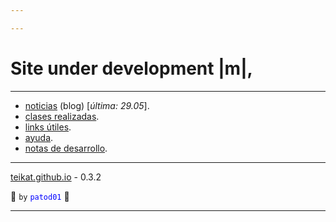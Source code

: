```yaml
---

---
```


<link rel="icon" href="etc/icon.png">

# Site under development |m|,

---

- [noticias][] (blog) [*última: 29.05*].
- [clases realizadas][clases].
- [links útiles][links].
- [ayuda][].
- [notas de desarrollo][dev].

---

[teikat.github.io][teikat] - 0.3.2

:ghost: `by` <span style="color: blue;">`patod01`</span> :ghost:

[teikat]: https://teikat.github.io

---

[noticias]: notice
[clases]: clases.md
[links]: links.md
[ayuda]: help
[dev]: dev
